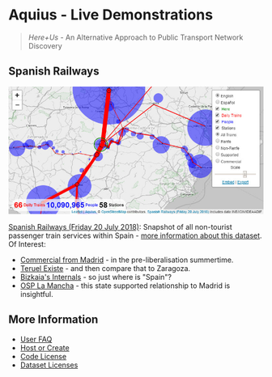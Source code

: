 # Aquius - Live Demonstrations

> _Here+Us_ - An Alternative Approach to Public Transport Network Discovery

## Spanish Railways

[![Aquius at Ciudad Real](static/aquius-ciudad-real.jpg)](es-rail-20-jul-2018/#x-3.296/y39.092/z7/c-3.966/k38.955/m8/s7/vlphn)

[Spanish Railways (Friday 20 July 2018)](es-rail-20-jul-2018/): Snapshot of all non-tourist passenger train services within Spain - [more information about this dataset](https://timhowgego.wordpress.com/2018/09/04/disassembling-trenes/). Of Interest:

* [Commercial from Madrid](es-rail-20-jul-2018/#x-4.340/y40.564/z7/c-3.6887/k40.4365/m10/s7/vlphn/n4) - in the pre-liberalisation summertime.
* [Teruel Existe](es-rail-20-jul-2018/#x-1.439/y40.676/z7/c-1.110/k40.341/m9/s9/vlphn/n1) - and then compare that to Zaragoza.
* [Bizkaia's Internals](es-rail-20-jul-2018/#x-2.9121/y43.2857/z11/c-2.92577/k43.25908/m13/vlhn/s5) - so just where is "Spain"?
* [OSP La Mancha](es-rail-20-jul-2018/#x-3.724/y39.305/z8/c-3.69/k39.32/m6/s7/vlhnp/n3) - this state supported relationship to Madrid is insightful.

## More Information

* [User FAQ](../#user-faq)
* [Host or Create](../#quick-setup)
* [Code License](../dist/LICENSE.md)
* [Dataset Licenses](../data/LICENSE.md)
